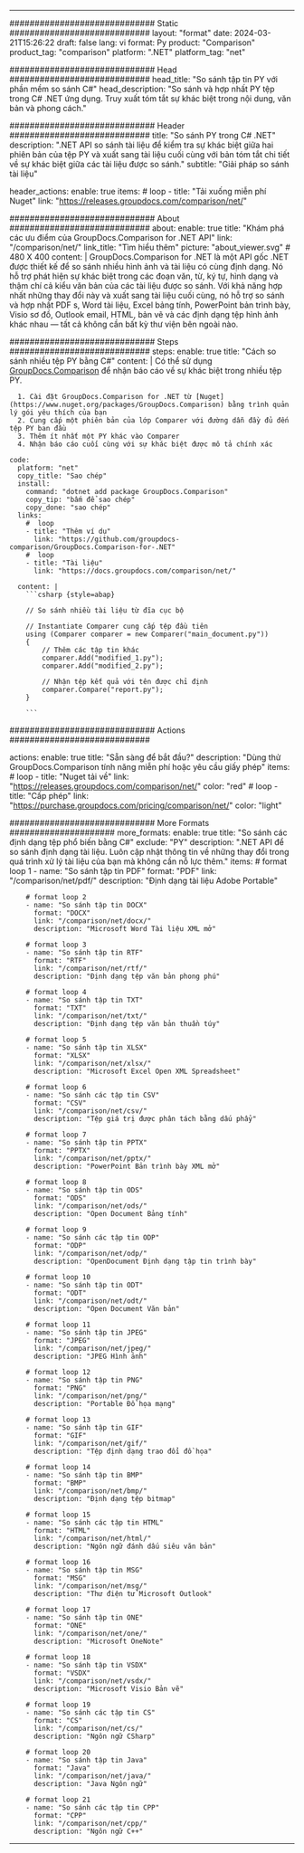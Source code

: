 
---
############################# Static ############################
layout: "format"
date:  2024-03-21T15:26:22
draft: false
lang: vi
format: Py
product: "Comparison"
product_tag: "comparison"
platform: ".NET"
platform_tag: "net"

############################# Head ############################
head_title: "So sánh tập tin PY với phần mềm so sánh C#"
head_description: "So sánh và hợp nhất PY tệp trong C# .NET ứng dụng. Truy xuất tóm tắt sự khác biệt trong nội dung, văn bản và phong cách."

############################# Header ############################
title: "So sánh PY trong C# .NET" 
description: ".NET API so sánh tài liệu để kiểm tra sự khác biệt giữa hai phiên bản của tệp PY và xuất sang tài liệu cuối cùng với bản tóm tắt chi tiết về sự khác biệt giữa các tài liệu được so sánh."
subtitle: "Giải pháp so sánh tài liệu" 

header_actions:
  enable: true
  items:
    #  loop
    - title: "Tải xuống miễn phí Nuget"
      link: "https://releases.groupdocs.com/comparison/net/"
      
############################# About ############################
about:
    enable: true
    title: "Khám phá các ưu điểm của GroupDocs.Comparison for .NET API"
    link: "/comparison/net/"
    link_title: "Tìm hiểu thêm"
    picture: "about_viewer.svg" # 480 X 400
    content: |
       GroupDocs.Comparison for .NET là một API gốc .NET được thiết kế để so sánh nhiều hình ảnh và tài liệu có cùng định dạng. Nó hỗ trợ phát hiện sự khác biệt trong các đoạn văn, từ, ký tự, hình dạng và thậm chí cả kiểu văn bản của các tài liệu được so sánh. Với khả năng hợp nhất những thay đổi này và xuất sang tài liệu cuối cùng, nó hỗ trợ so sánh và hợp nhất PDF s, Word tài liệu, Excel bảng tính, PowerPoint bản trình bày, Visio sơ đồ, Outlook email, HTML, bản vẽ và các định dạng tệp hình ảnh khác nhau — tất cả không cần bất kỳ thư viện bên ngoài nào.

############################# Steps ############################
steps:
    enable: true
    title: "Cách so sánh nhiều tệp PY bằng C#"
    content: |
      Có thể sử dụng [GroupDocs.Comparison](https://products.groupdocs.com/comparison/net/) để nhận báo cáo về sự khác biệt trong nhiều tệp PY.
      
      1. Cài đặt GroupDocs.Comparison for .NET từ [Nuget](https://www.nuget.org/packages/GroupDocs.Comparison) bằng trình quản lý gói yêu thích của bạn
      2. Cung cấp một phiên bản của lớp Comparer với đường dẫn đầy đủ đến tệp PY ban đầu
      3. Thêm ít nhất một PY khác vào Comparer
      4. Nhận báo cáo cuối cùng với sự khác biệt được mô tả chính xác
   
    code:
      platform: "net"
      copy_title: "Sao chép"
      install:
        command: "dotnet add package GroupDocs.Comparison"
        copy_tip: "bấm để sao chép"
        copy_done: "sao chép"
      links:
        #  loop
        - title: "Thêm ví dụ"
          link: "https://github.com/groupdocs-comparison/GroupDocs.Comparison-for-.NET"
        #  loop
        - title: "Tài liệu"
          link: "https://docs.groupdocs.com/comparison/net/"
          
      content: |
        ```csharp {style=abap}

        // So sánh nhiều tài liệu từ đĩa cục bộ

        // Instantiate Comparer cung cấp tệp đầu tiên
        using (Comparer comparer = new Comparer("main_document.py"))
        {
            // Thêm các tập tin khác
        	comparer.Add("modified_1.py");
            comparer.Add("modified_2.py");

            // Nhận tệp kết quả với tên được chỉ định
            comparer.Compare("report.py"); 
        }
        
        ```            

############################# Actions ############################

actions:
  enable: true
  title: "Sẵn sàng để bắt đầu?"
  description: "Dùng thử GroupDocs.Comparison tính năng miễn phí hoặc yêu cầu giấy phép"
  items:
    #  loop
    - title: "Nuget tải về"
      link: "https://releases.groupdocs.com/comparison/net/"
      color: "red"
        #  loop
    - title: "Cấp phép"
      link: "https://purchase.groupdocs.com/pricing/comparison/net/"
      color: "light"


############################# More Formats #####################
more_formats:
    enable: true
    title: "So sánh các định dạng tệp phổ biến bằng C#"
    exclude: "PY"
    description: ".NET API để so sánh định dạng tài liệu. Luôn cập nhật thông tin về những thay đổi trong quá trình xử lý tài liệu của bạn mà không cần nỗ lực thêm."
    items: 
        # format loop 1
        - name: "So sánh tập tin PDF"
          format: "PDF"
          link: "/comparison/net/pdf/"
          description: "Định dạng tài liệu Adobe Portable"

        # format loop 2
        - name: "So sánh tập tin DOCX"
          format: "DOCX"
          link: "/comparison/net/docx/"
          description: "Microsoft Word Tài liệu XML mở"

        # format loop 3
        - name: "So sánh tập tin RTF"
          format: "RTF"
          link: "/comparison/net/rtf/"
          description: "Định dạng tệp văn bản phong phú"

        # format loop 4
        - name: "So sánh tập tin TXT"
          format: "TXT"
          link: "/comparison/net/txt/"
          description: "Định dạng tệp văn bản thuần túy"

        # format loop 5
        - name: "So sánh tập tin XLSX"
          format: "XLSX"
          link: "/comparison/net/xlsx/"
          description: "Microsoft Excel Open XML Spreadsheet"

        # format loop 6
        - name: "So sánh các tập tin CSV"
          format: "CSV"
          link: "/comparison/net/csv/"
          description: "Tệp giá trị được phân tách bằng dấu phẩy"

        # format loop 7
        - name: "So sánh tập tin PPTX"
          format: "PPTX"
          link: "/comparison/net/pptx/"
          description: "PowerPoint Bản trình bày XML mở"

        # format loop 8
        - name: "So sánh tập tin ODS"
          format: "ODS"
          link: "/comparison/net/ods/"
          description: "Open Document Bảng tính"

        # format loop 9
        - name: "So sánh các tập tin ODP"
          format: "ODP"
          link: "/comparison/net/odp/"
          description: "OpenDocument Định dạng tập tin trình bày"

        # format loop 10
        - name: "So sánh tập tin ODT"
          format: "ODT"
          link: "/comparison/net/odt/"
          description: "Open Document Văn bản"

        # format loop 11
        - name: "So sánh tập tin JPEG"
          format: "JPEG"
          link: "/comparison/net/jpeg/"
          description: "JPEG Hình ảnh"

        # format loop 12
        - name: "So sánh tập tin PNG"
          format: "PNG"
          link: "/comparison/net/png/"
          description: "Portable Đồ họa mạng"

        # format loop 13
        - name: "So sánh tập tin GIF"
          format: "GIF"
          link: "/comparison/net/gif/"
          description: "Tệp định dạng trao đổi đồ họa"

        # format loop 14
        - name: "So sánh tập tin BMP"
          format: "BMP"
          link: "/comparison/net/bmp/"
          description: "Định dạng tệp bitmap"

        # format loop 15
        - name: "So sánh các tập tin HTML"
          format: "HTML"
          link: "/comparison/net/html/"
          description: "Ngôn ngữ đánh dấu siêu văn bản"

        # format loop 16
        - name: "So sánh tập tin MSG"
          format: "MSG"
          link: "/comparison/net/msg/"
          description: "Thư điện tử Microsoft Outlook"

        # format loop 17
        - name: "So sánh tập tin ONE"
          format: "ONE"
          link: "/comparison/net/one/"
          description: "Microsoft OneNote"

        # format loop 18
        - name: "So sánh tập tin VSDX"
          format: "VSDX"
          link: "/comparison/net/vsdx/"
          description: "Microsoft Visio Bản vẽ"

        # format loop 19
        - name: "So sánh các tập tin CS"
          format: "CS"
          link: "/comparison/net/cs/"
          description: "Ngôn ngữ CSharp"

        # format loop 20
        - name: "So sánh tập tin Java"
          format: "Java"
          link: "/comparison/net/java/"
          description: "Java Ngôn ngữ"
          
        # format loop 21
        - name: "So sánh các tập tin CPP"
          format: "CPP"
          link: "/comparison/net/cpp/"
          description: "Ngôn ngữ C++"
---